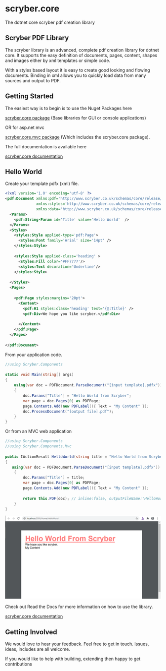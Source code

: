 # scryber.core
The dotnet core scryber pdf creation library

## Scryber PDF Library

The scryber library is an advanced, complete pdf creation library for dotnet core. 
It supports the easy definition of documents, pages, content, shapes and images either by xml templates or simple code. 

With a styles based layout it is easy to create good looking and flowing documents. 
Binding in xml allows you to quickly load data from many sources and output to PDF. 


## Getting Started

The easiest way is to begin is to use the Nuget Packages here

[scryber.core package](https://www.nuget.org/packages/scryber.core/)
(Base libraries for GUI or console applications)

OR for asp.net mvc

[scryber.core.mvc package](https://www.nuget.org/packages/scryber.core.mvc/)
(Which includes the scryber.core package).

The full documentation is available here

[scryber.core documentation](https://scrybercore.readthedocs.io/en/latest/)

## Hello World

Create your template pdfx (xml) file.

```xml
<?xml version='1.0' encoding='utf-8' ?>
<pdf:Document xmlns:pdf='http://www.scryber.co.uk/schemas/core/release/v1/Scryber.Components.xsd'
              xmlns:styles='http://www.scryber.co.uk/schemas/core/release/v1/Scryber.Styles.xsd'
              xmlns:data='http://www.scryber.co.uk/schemas/core/release/v1/Scryber.Data.xsd' >
  <Params>
    <pdf:String-Param id='Title' value='Hello World'  />
  </Params>
  <Styles>
    <styles:Style applied-type='pdf:Page'>
      <styles:Font family='Arial' size='14pt' />
    </styles:Style>

    <styles:Style applied-class='heading' >
      <styles:Fill color='#FF7777'/>
      <styles:Text decoration='Underline'/>
    </styles:Style>
    
  </Styles>
  <Pages>

    <pdf:Page styles:margins='20pt'>
      <Content>
        <pdf:H1 styles:class='heading' text='{@:Title}' />
        <pdf:Div>We hope you like scryber.</pdf:Div>

      </Content>
    </pdf:Page>
  </Pages>

</pdf:Document>
```

From your application code.

```cs
//using Scryber.Components

static void Main(string[] args)
{
    using(var doc = PDFDocument.ParseDocument("[input template].pdfx"))
    {
        doc.Params["Title"] = "Hello World from Scryber";
        var page = doc.Pages[0] as PDFPage;
        page.Contents.Add(new PDFLabel(){ Text = "My Content" });
        doc.ProcessDocument("[output file].pdf");
    }
}
```

Or from an MVC web application

```cs
//using Scryber.Components
//using Scryber.Components.Mvc

public IActionResult HelloWorld(string title = "Hello World from Scryber")
{
   using(var doc = PDFDocument.ParseDocument("[input template].pdfx"))
    {
        doc.Params["Title"] = title;
        var page = doc.Pages[0] as PDFPage;
        page.Contents.Add(new PDFLabel(){ Text = "My Content" });
        
        return this.PDF(doc); // inline:false, outputFileName:"HelloWorld.pdf"
    }
}
```

![Hello World Output](docs/images/helloworld.png)

Check out Read the Docs for more information on how to use the library.

[scryber.core documentation](https://scrybercore.readthedocs.io/en/latest/)


## Getting Involved

We would love to hear your feedback. Feel free to get in touch.
Issues, ideas, includes are all welcome.

If you would like to help with building, extending then happy to get contributions

